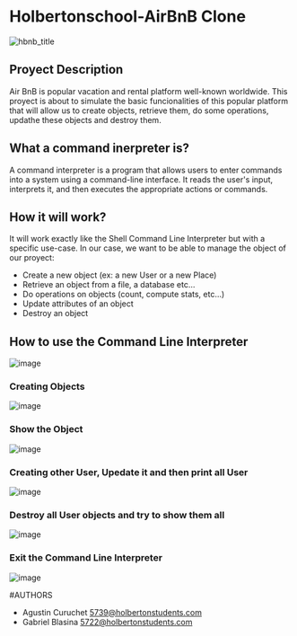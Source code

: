 # Holbertonschool-AirBnB Clone

![hbnb_title](https://user-images.githubusercontent.com/113607320/221867738-5c92ee4b-44e4-460d-ade4-ed41d658ae4b.png)

## Proyect Description

Air BnB is popular vacation and rental platform well-known worldwide.
This proyect is about to simulate the basic funcionalities of this popular platform that will allow us to create objects, retrieve them, do some operations, updathe these objects and destroy them.

## What a command inerpreter is?

A command interpreter is a program that allows users to enter commands into a system using a command-line interface. It reads the user's input, interprets it, and then executes the appropriate actions or commands.

## How it will work?

It will work exactly like the Shell Command Line Interpreter but with a specific use-case. In our case, we want to be able to manage the object of our proyect:

- Create a new object (ex: a new User or a new Place)
- Retrieve an object from a file, a database etc…
- Do operations on objects (count, compute stats, etc…)
- Update attributes of an object
- Destroy an object

## How to use the Command Line Interpreter

![image](https://user-images.githubusercontent.com/113607320/221889077-451a063c-c302-4c69-a74c-77934694e2fb.png)

### Creating Objects

![image](https://user-images.githubusercontent.com/113607320/221889800-99161503-de38-470e-9ad2-91422e04818a.png)

### Show the Object

![image](https://user-images.githubusercontent.com/113607320/221890411-f7da3478-85c2-4414-a125-aa4cde3eea10.png)

### Creating other User, Upedate it and then print all User

![image](https://user-images.githubusercontent.com/113607320/221895099-7751c065-609e-4b9a-9d08-df3286b43583.png)

### Destroy all User objects and try to show them all

![image](https://user-images.githubusercontent.com/113607320/221897733-644fca2f-e0ea-48fb-a4bc-9cbaa2288f03.png)

### Exit the Command Line Interpreter

![image](https://user-images.githubusercontent.com/113607320/221898249-434c18b2-41d0-4b68-b47b-9180ad1584f2.png)


#AUTHORS

- Agustin Curuchet <5739@holbertonstudents.com>
- Gabriel Blasina <5722@holbertonstudents.com>



